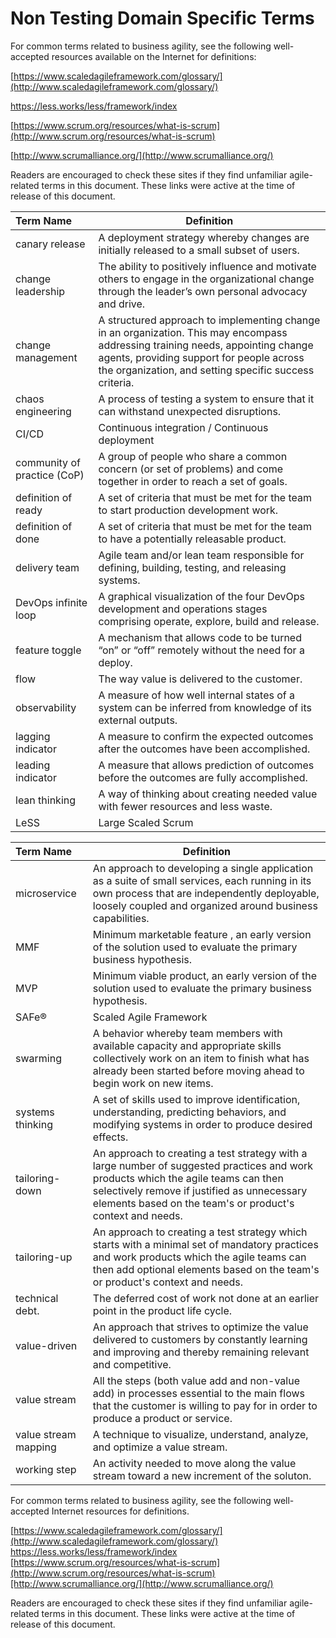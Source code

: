 # Non Testing Domain Specific Terms

For common terms related to business agility, see the following well-accepted resources available on the Internet for definitions:

[https://www.scaledagileframework.com/glossary/](http://www.scaledagileframework.com/glossary/)

https://less.works/less/framework/index

[https://www.scrum.org/resources/what-is-scrum](http://www.scrum.org/resources/what-is-scrum)

[http://www.scrumalliance.org/](http://www.scrumalliance.org/)

Readers are encouraged to check these sites if they find unfamiliar agile-related terms in this document. These links were active at the time of release of this document.

| Term Name        | Definition   |
|:---------------- |--------------|
| canary release   | A deployment strategy whereby changes are initially released to a small subset of users. |
| change leadership| The ability to positively influence and motivate others to engage in the organizational change through the leader’s own personal advocacy and drive.  |
| change management| A structured approach to implementing change in an organization. This may encompass addressing training needs, appointing change agents, providing support for people across the organization, and setting specific success criteria.|
| chaos engineering| A process of testing a system to ensure that it can withstand unexpected disruptions. |
| CI/CD | Continuous integration / Continuous deployment |
| community of practice (CoP) | A group of people who share a common concern (or set of problems) and come together in order to reach a set of goals. |
| definition of ready         | A set of criteria that must be met for the team to start production development work.|
| definition of done          | A set of criteria that must be met for the team to have a potentially releasable product. |
| delivery team    | Agile team and/or lean team responsible for defining, building, testing, and releasing systems. |
| DevOps infinite loop        | A graphical visualization of the four DevOps development and operations stages comprising operate, explore, build and release.         |
| feature toggle   | A mechanism that allows code to be turned “on” or “off” remotely without the need for a deploy.  |
| flow  | The way value is delivered to the customer.   |
| observability    | A measure of how well internal states of a system can be inferred from knowledge of its external outputs. |
| lagging indicator| A measure to confirm the expected outcomes after the outcomes have been accomplished. |
| leading indicator| A measure that allows prediction of outcomes before the outcomes are fully accomplished. |
| lean thinking    | A way of thinking about creating needed value with fewer resources and less waste. |
| LeSS  | Large Scaled Scrum      |

| Term Name        | Definition   |
|:---------------- |--------------|
| microservice     | An approach to developing a single application as a suite of small services, each running in its own process that are independently deployable, loosely coupled and organized around business capabilities. |
| MMF   | Minimum marketable feature , an early version of the solution used to evaluate the primary business hypothesis. |
| MVP   | Minimum viable product, an early version of the solution used to evaluate the primary business hypothesis. |
| SAFe® | Scaled Agile Framework  |
| swarming         | A behavior whereby team members with available capacity and appropriate skills collectively work on an item to finish what has already been started before moving ahead to begin work on new items. |
| systems thinking | A set of skills used to improve identification, understanding, predicting behaviors, and modifying systems in order to produce desired effects.   |
| tailoring-down   | An approach to creating a test strategy with a large number of suggested practices and work products which the agile teams can then selectively remove if justified as unnecessary elements based on the team's or product's context and needs. |
| tailoring-up     | An approach to creating a test strategy which starts with a minimal set of mandatory practices and work products which the agile teams can then add optional elements based on the team's or product's context and needs. |
| technical debt.  | The deferred cost of work not done at an earlier point in the product life cycle. |
| value-driven     | An approach that strives to optimize the value delivered to customers by constantly learning and improving and thereby remaining relevant and competitive. |
| value stream     | All the steps (both value add and non-value add) in processes essential to the main flows that the customer is willing to pay for in order to produce a product or service. |
| value stream mapping        | A technique to visualize, understand, analyze, and optimize a value stream. |
| working step     | An activity needed to move along the value stream toward a new increment of the soluton. |

For common terms related to business agility, see the following well-accepted Internet resources for definitions.

[https://www.scaledagileframework.com/glossary/](http://www.scaledagileframework.com/glossary/) https://less.works/less/framework/index [https://www.scrum.org/resources/what-is-scrum](http://www.scrum.org/resources/what-is-scrum)[http://www.scrumalliance.org/](http://www.scrumalliance.org/)

Readers are encouraged to check these sites if they find unfamiliar agile-related terms in this document. These links were active at the time of release of this document.
